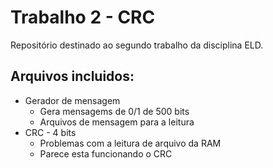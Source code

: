 # Trabalho 2 - CRC
Repositório destinado ao segundo trabalho da disciplina ELD.
## Arquivos incluidos:
* Gerador de mensagem
	* Gera mensagems de 0/1 de 500 bits
	* Arquivos de mensagem para a leitura
* CRC - 4 bits
	* Problemas com a leitura de arquivo da RAM
	* Parece esta funcionando o CRC
